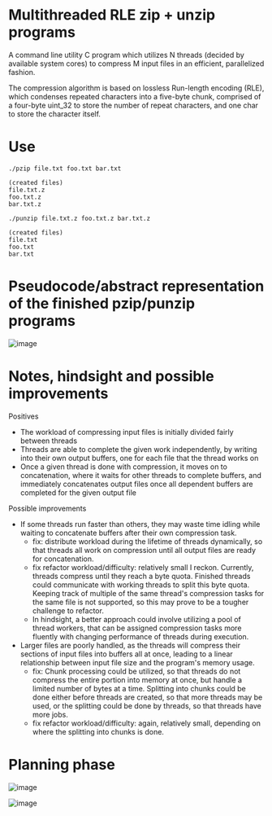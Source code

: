 # Multithreaded RLE zip + unzip programs

A command line utility C program which utilizes N threads (decided by available system cores) to compress M input files in an efficient, parallelized fashion. 

The compression algorithm is based on lossless Run-length encoding (RLE), which condenses repeated characters into a five-byte chunk, comprised of a four-byte uint_32 to store the number of repeat characters, and one char to store the character itself.

# Use

`./pzip file.txt foo.txt bar.txt`
```
(created files)
file.txt.z
foo.txt.z
bar.txt.z
```
`./punzip file.txt.z foo.txt.z bar.txt.z`
```
(created files)
file.txt
foo.txt
bar.txt
```

# Pseudocode/abstract representation of the finished pzip/punzip programs

![image](https://github.com/nibsuoogee/multithreaded-rle-zip/assets/37696410/bdceb39c-0e36-4f5b-b49d-95e006630c16)

# Notes, hindsight and possible improvements

Positives
- The workload of compressing input files is initially divided fairly between threads
- Threads are able to complete the given work independently, by writing into their own output buffers, one for each file that the thread works on
- Once a given thread is done with compression, it moves on to concatenation, where it waits for other threads to complete buffers, and immediately concatenates output files once all dependent buffers are completed for the given output file

Possible improvements
- If some threads run faster than others, they may waste time idling while waiting to concatenate buffers after their own compression task.
  -  fix: distribute workload during the lifetime of threads dynamically, so that threads all work on compression until all output files are ready for concatenation.
  -  fix refactor workload/difficulty: relatively small I reckon. Currently, threads compress until they reach a byte quota. Finished threads could communicate with working threads to split this byte quota. Keeping track of multiple of the same thread's compression tasks for the same file is not supported, so this may prove to be a tougher challenge to refactor.
  -  In hindsight, a better approach could involve utilizing a pool of thread workers, that can be assigned compression tasks more fluently with changing performance of threads during execution.
- Larger files are poorly handled, as the threads will compress their sections of input files into buffers all at once, leading to a linear relationship between input file size and the program's memory usage.
  -  fix: Chunk processing could be utilized, so that threads do not compress the entire portion into memory at once, but handle a limited number of bytes at a time. Splitting into chunks could be done either before threads are created, so that more threads may be used, or the splitting could be done by threads, so that threads have more jobs.
  -  fix refactor workload/difficulty: again, relatively small, depending on where the splitting into chunks is done.

# Planning phase

![image](https://github.com/nibsuoogee/multithreaded-rle-zip/assets/37696410/d7101144-09c8-4ea5-a004-b7e6ae7d26bc)

![image](https://github.com/nibsuoogee/multithreaded-rle-zip/assets/37696410/9eeb6a03-d72e-413f-abb5-3e75449095dc)

